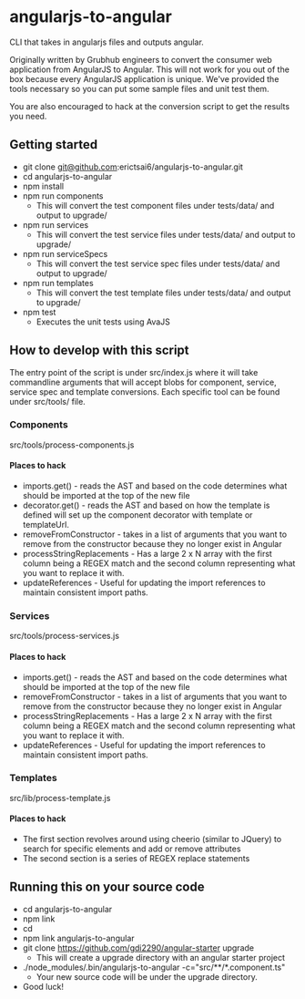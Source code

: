# angularjs-to-angular
CLI that takes in angularjs files and outputs angular.

Originally written by Grubhub engineers to convert the consumer web application from AngularJS to Angular.  This will not work for you out of the box because every AngularJS application is unique.  We've provided the tools necessary so you can put some sample files and unit test them.

You are also encouraged to hack at the conversion script to get the results you need.

## Getting started ##
* git clone git@github.com:erictsai6/angularjs-to-angular.git
* cd angularjs-to-angular
* npm install
* npm run components
    * This will convert the test component files under tests/data/ and output to upgrade/
* npm run services
    * This will convert the test service files under tests/data/ and output to upgrade/
* npm run serviceSpecs
    * This will convert the test service spec files under tests/data/ and output to upgrade/
* npm run templates
    * This will convert the test template files under tests/data/ and output to upgrade/
* npm test
    * Executes the unit tests using AvaJS

## How to develop with this script ##
The entry point of the script is under src/index.js where it will take commandline arguments that will accept blobs for component, service, service spec and template conversions.  Each specific tool can be found under src/tools/ file.

### Components ###
src/tools/process-components.js
#### Places to hack ####
* imports.get() - reads the AST and based on the code determines what should be imported at the top of the new file
* decorator.get() - reads the AST and based on how the template is defined will set up the component decorator with template or templateUrl.
* removeFromConstructor - takes in a list of arguments that you want to remove from the constructor because they no longer exist in Angular
* processStringReplacements - Has a large 2 x N array with the first column being a REGEX match and the second column representing what you want to replace it with.
* updateReferences - Useful for updating the import references to maintain consistent import paths.

### Services ###
src/tools/process-services.js
#### Places to hack ####
* imports.get() - reads the AST and based on the code determines what should be imported at the top of the new file
* removeFromConstructor - takes in a list of arguments that you want to remove from the constructor because they no longer exist in Angular
* processStringReplacements - Has a large 2 x N array with the first column being a REGEX match and the second column representing what you want to replace it with.
* updateReferences - Useful for updating the import references to maintain consistent import paths.


### Templates ###
src/lib/process-template.js
#### Places to hack ####
* The first section revolves around using cheerio (similar to JQuery) to search for specific elements and add or remove attributes
* The second section is a series of REGEX replace statements

## Running this on your source code ##
* cd angularjs-to-angular
* npm link
* cd <TO YOUR APPLICATION DIRECTORY>
* npm link angularjs-to-angular
* git clone https://github.com/gdi2290/angular-starter upgrade
    * This will create a upgrade directory with an angular starter project
* ./node_modules/.bin/angularjs-to-angular -c="src/**/*.component.ts"
    * Your new source code will be under the upgrade directory.
* Good luck!



